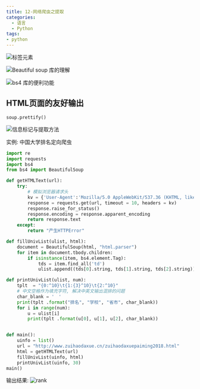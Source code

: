 ```yaml
---
title: 12-网络爬虫之提取
categories:
  - 语言
  - Python
tags:
- python
---
```


![标签元素](http://likai.test.upcdn.net/%E8%AF%AD%E8%A8%80-Python/12-网络爬虫之提取/标签元素.png)

![Beautiful soup 库的理解](http://likai.test.upcdn.net/%E8%AF%AD%E8%A8%80-Python/12-%E7%BD%91%E7%BB%9C%E7%88%AC%E8%99%AB%E4%B9%8B%E6%8F%90%E5%8F%96/Beautiful%20soup%20%E5%BA%93%E7%9A%84%E7%90%86%E8%A7%A3.png)

![bs4 库的便利功能](http://likai.test.upcdn.net/%E8%AF%AD%E8%A8%80-Python/12-%E7%BD%91%E7%BB%9C%E7%88%AC%E8%99%AB%E4%B9%8B%E6%8F%90%E5%8F%96/bs4%20%E5%BA%93%E7%9A%84%E4%BE%BF%E5%88%A9%E5%8A%9F%E8%83%BD.png)

## HTML页面的友好输出

`soup.prettify()`

![信息标记与提取方法](http://likai.test.upcdn.net/%E8%AF%AD%E8%A8%80-Python/12-网络爬虫之提取/信息标记与提取方法.png)

<!-- more -->

实例: 中国大学排名定向爬虫

```python
import re
import requests
import bs4
from bs4 import BeautifulSoup

def getHTMLText(url):
    try:
        # 模拟浏览器请求头
        kv = {'User-Agent':'Mozilla/5.0 AppleWebKit/537.36 (KHTML, like Gecko) Chrome/63.0.3239.132'}
        response = requests.get(url, timeout = 10, headers = kv)
        response.raise_for_status()
        response.encoding = response.apparent_encoding
        return response.text
    except:
        return "产生HTTPError"

def fillUnivList(ulist, html):
    document = BeautifulSoup(html, "html.parser")
    for item in document.tbody.children:
        if isinstance(item, bs4.element.Tag):
            tds = item.find_all('td')
            ulist.append((tds[0].string, tds[1].string, tds[2].string))

def printUnivList(ulist, num):
    tplt  = "{0:^10}\t{1:{3}^10}\t{2:^10}"
    # 中文空格作为填充字符, 解决中英文输出混排的问题
    char_blank = '　'
    print(tplt .format("排名", "学校", "省市", char_blank))
    for i in range(num):
        u = ulist[i]
        print(tplt .format(u[0], u[1], u[2], char_blank))


def main():
    uinfo = list()
    url = "http://www.zuihaodaxue.cn/zuihaodaxuepaiming2018.html"
    html = getHTMLText(url)
    fillUnivList(uinfo, html)
    printUnivList(uinfo, 30)
main()
```

输出结果:
![rank](http://likai.test.upcdn.net/%E8%AF%AD%E8%A8%80-Python/12-网络爬虫之提取/rank.png)
